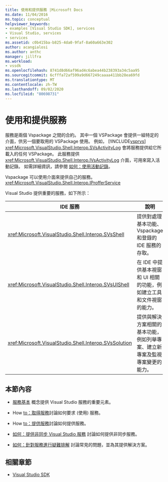 ```yaml
---
title: 使用和提供服務 |Microsoft Docs
ms.date: 11/04/2016
ms.topic: conceptual
helpviewer_keywords:
- examples [Visual Studio SDK], services
- Visual Studio, services
- services
ms.assetid: c0b415ba-b825-4da0-9faf-8a60a663e302
author: acangialosi
ms.author: anthc
manager: jillfra
ms.workload:
- vssdk
ms.openlocfilehash: 8741d8d66af96ad4c6abea44b238393a34c5aa95
ms.sourcegitcommit: 6cfffa72af599a9d667249caaaa411bb28ea69fd
ms.translationtype: MT
ms.contentlocale: zh-TW
ms.lasthandoff: 09/02/2020
ms.locfileid: "80698731"
---
```

# <a name="using-and-providing-services"></a>使用和提供服務
服務是兩個 Vspackage 之間的合約。 其中一個 VSPackage 會提供一組特定的介面，供另一個要取用的 VSPackage 使用。 例如， [!INCLUDE[vsprvs](../code-quality/includes/vsprvs_md.md)] <xref:Microsoft.VisualStudio.Shell.Interop.SVsActivityLog> 會將服務提供給它所載入的任何 VSPackage。 此服務提供 <xref:Microsoft.VisualStudio.Shell.Interop.IVsActivityLog> 介面，可用來寫入活動記錄。 如需詳細資訊，請參閱 [如何：使用活動記錄](../extensibility/how-to-use-the-activity-log.md)。

 Vspackage 可以使用介面來提供自己的服務。 <xref:Microsoft.VisualStudio.Shell.Interop.IProfferService>

 Visual Studio 提供重要的服務，如下所示：

|IDE 服務|說明|
|-----------------|-----------------|
|<xref:Microsoft.VisualStudio.Shell.Interop.SVsShell>|提供對處理基本功能、Vspackage 和登錄的 IDE 服務的存取。|
|<xref:Microsoft.VisualStudio.Shell.Interop.SVsUIShell>|在 IDE 中提供基本視窗和 UI 相關的功能，例如建立工具和文件視窗的能力。|
|<xref:Microsoft.VisualStudio.Shell.Interop.SVsSolution>|提供與解決方案相關的基本功能，例如列舉專案、建立新專案及監視專案變更的能力。|

## <a name="in-this-section"></a>本節內容
- [服務基本](../extensibility/internals/service-essentials.md) 概念提供 Visual Studio 服務的重要元素。

- How [to：取得服務](../extensibility/how-to-get-a-service.md)討論如何要求 (使用) 服務。

- How [to：提供服務](../extensibility/how-to-provide-a-service.md)討論如何提供服務。

- [如何：提供非同步 Visual Studio 服務](../extensibility/how-to-provide-an-asynchronous-visual-studio-service.md) 討論如何提供非同步服務。

- [如何：針對服務進行疑難排解](../extensibility/how-to-troubleshoot-services.md) 討論常見的問題，並為其提供解決方案。

## <a name="related-sections"></a>相關章節
- [Visual Studio SDK](../extensibility/visual-studio-sdk.md)
